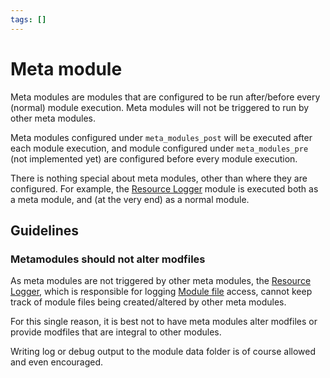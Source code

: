 ```yaml
---
tags: []
---
```

# Meta module

Meta modules are modules that are configured to be run after/before every (normal) module execution.
Meta modules will not be triggered to run by other meta modules.

Meta modules configured under `meta_modules_post` will be executed after each module execution, and module configured under `meta_modules_pre` (not implemented yet) are configured before every module execution.

There is nothing special about meta modules, other than where they are configured. For example, the [Resource Logger](../../../Configurations/Modules/Resource%20Logger.md) module is executed both as a meta module, and (at the very end) as a normal module.

## Guidelines
### Metamodules should not alter modfiles
As meta modules are not triggered by other meta modules, the [Resource Logger](../../../Configurations/Modules/Resource%20Logger.md), which is responsible for logging [Module file](../../../Configurations/Modules/Concepts/Module%20file.md) access, cannot keep track of module files being created/altered by other meta modules.

For this single reason, it is best not to have meta modules alter modfiles or provide modfiles that are integral to other modules.

Writing log or debug output to the module data folder is of course allowed and even encouraged.
